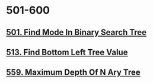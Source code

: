 # 501-600

## [501. Find Mode In Binary Search Tree](./501-find-mode-in-binary-search-tree.md)

## [513. Find Bottom Left Tree Value](./513-find-bottom-left-tree-value.md)

## [559. Maximum Depth Of N Ary Tree](./559-maximum-depth-of-n-ary-tree.md)
